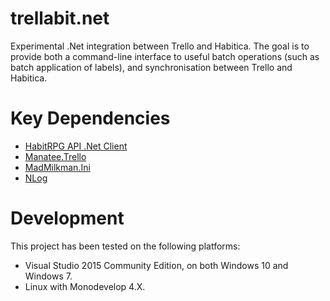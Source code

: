 # trellabit.net
Experimental .Net integration between Trello and Habitica. The goal is to provide both a command-line interface to useful batch operations (such as batch application of labels), and synchronisation between Trello and Habitica.

# Key Dependencies

* [HabitRPG API .Net Client](https://github.com/marska/habitrpg-api-dotnet-client)
* [Manatee.Trello](https://bitbucket.org/gregsdennis/manatee.trello)
* [MadMilkman.Ini](https://github.com/MarioZ/MadMilkman.Ini)
* [NLog](http://nlog-project.org/)

# Development
This project has been tested on the following platforms:

* Visual Studio 2015 Community Edition, on both Windows 10 and Windows 7.
* Linux with Monodevelop 4.X.
